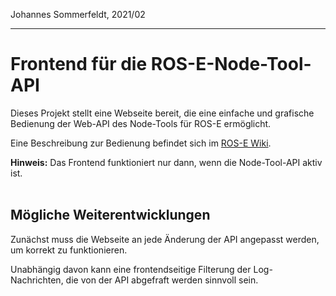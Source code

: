 Johannes Sommerfeldt, 2021/02

---

# Frontend für die ROS-E-Node-Tool-API

Dieses Projekt stellt eine Webseite bereit, die eine einfache und grafische Bedienung der Web-API des Node-Tools für ROS-E ermöglicht.

Eine Beschreibung zur Bedienung befindet sich im  [ROS-E Wiki](https://icampusnet.th-wildau.de/ros-e/doku/-/wikis/System/Node-Tool-per-Web-API).  

**Hinweis:** Das Frontend funktioniert nur dann, wenn die Node-Tool-API aktiv ist.  
<br>

## Mögliche Weiterentwicklungen

Zunächst muss die Webseite an jede Änderung der API angepasst werden, um korrekt zu funktionieren.

Unabhängig davon kann eine frontendseitige Filterung der Log-Nachrichten, die von der API abgefraft werden sinnvoll sein.